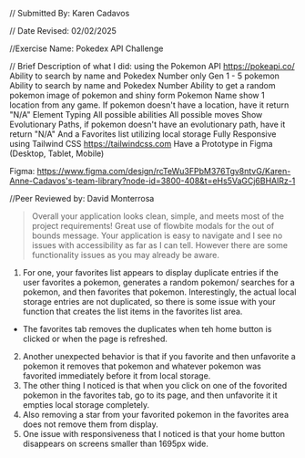 
// Submitted By: Karen Cadavos

// Date Revised: 02/02/2025

//Exercise Name: Pokedex API Challenge

// Brief Description of what I did:
using the Pokemon API https://pokeapi.co/
Ability to search by name and Pokedex Number
only Gen 1 - 5 pokemon
Ability to search by name and Pokedex Number
Ability to get a random pokemon
image of pokemon and shiny form
Pokemon Name
show 1 location from any game. If pokemon doesn't have a location, have it return "N/A"
Element Typing
All possible abilities
All possible moves
Show Evolutionary Paths, if pokemon doesn't have an evolutionary path, have it return "N/A"
And a Favorites list utilizing local storage
Fully Responsive using Tailwind CSS https://tailwindcss.com
Have a Prototype in Figma (Desktop, Tablet, Mobile)

Figma: https://www.figma.com/design/rcTeWu3FPbM376Tgv8ntvG/Karen-Anne-Cadavos's-team-library?node-id=3800-408&t=eHs5VaGCj6BHAlRz-1

//Peer Reviewed by: David Monterrosa
> Overall your application looks clean, simple, and meets most of the project requirements! Great use of flowbite modals for the out of bounds message. Your application is easy to navigate and I see no issues with accessibility as far as I can tell. However there are some functionality issues as you may already be aware. 
1. For one, your favorites list appears to display duplicate entries if the user favorites a pokemon, generates a random pokemon/ searches for a pokemon, and then favorites that pokemon. Interestingly, the actual local storage entries are not duplicated, so there is some issue with your function that creates the list items in the favorites list area. 
 - The favorites tab removes the duplicates when teh home button is clicked or when the page is refreshed. 
2. Another unexpected behavior is that if you favorite and then unfavorite a pokemon it removes that pokemon and whatever pokemon was favorited immediately before it from local storage. 
3. The other thing I noticed is that when you click on one of the fovorited pokemon in the favorites tab, go to its page, and then unfavorite it it empties local storage completely. 
4. Also removing a star from your favorited pokemon in the favorites area does not remove them from display. 
5. One issue with responsiveness that I noticed is that your home button disappears on screens smaller than 1695px wide.